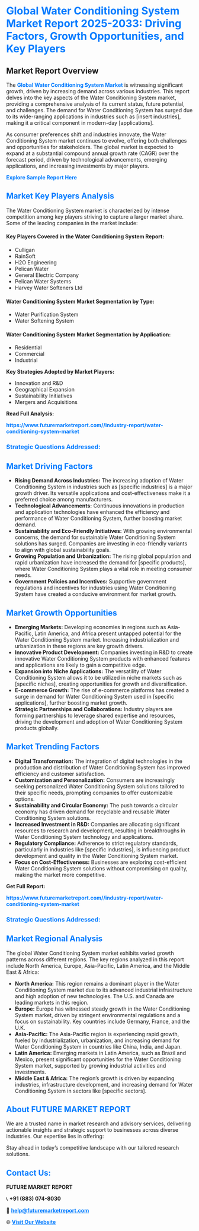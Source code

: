 <h1 style="color: #007BFF;">Global Water Conditioning System Market Report 2025-2033: Driving Factors, Growth Opportunities, and Key Players</h1>

<section id="overview">
<h2>Market Report Overview</h2>
<p>The <a href="https://www.futuremarketreport.com//industry-report/water-conditioning-system-market" style="color: #007BFF; text-decoration: none;"><strong>Global Water Conditioning System Market</strong></a> is witnessing significant growth, driven by increasing demand across various industries. This report delves into the key aspects of the Water Conditioning System market, providing a comprehensive analysis of its current status, future potential, and challenges. The demand for Water Conditioning System has surged due to its wide-ranging applications in industries such as [insert industries], making it a critical component in modern-day [applications].</p>
<p>As consumer preferences shift and industries innovate, the Water Conditioning System market continues to evolve, offering both challenges and opportunities for stakeholders. The global market is expected to expand at a substantial compound annual growth rate (CAGR) over the forecast period, driven by technological advancements, emerging applications, and increasing investments by major players.</p>
</section>

<section id="overview">
<p><a href="https://www.futuremarketreport.com//request-sample/reportId=88731" style="color: #007BFF; text-decoration: none;"><strong>Explore Sample Report Here</strong></a></p>
</section>

<section id="key-players">
<h2 style="color: #007BFF;">Market Key Players Analysis</h2>
<p>The Water Conditioning System market is characterized by intense competition among key players striving to capture a larger market share. Some of the leading companies in the market include:</p>
<h4>Key Players Covered in the Water Conditioning System Report:</h4>
<ul><li>Culligan</li><li>RainSoft</li><li>H2O Engineering</li><li>Pelican Water</li><li>General Electric Company</li><li>Pelican Water Systems</li><li>Harvey Water Softeners Ltd</li></ul>
<h4>Water Conditioning System Market Segmentation by Type:</h4>
<ul><li>Water Purification System</li><li>Water Softening System</li></ul>

<h4>Water Conditioning System Market Segmentation by Application:</h4>
<ul><li>Residential</li><li>Commercial</li><li>Industrial</li></ul>
<p><strong>Key Strategies Adopted by Market Players:</strong></p>
<ul>
<li>Innovation and R&D</li>
<li>Geographical Expansion</li>
<li>Sustainability Initiatives</li>
<li>Mergers and Acquisitions</li>
</ul>
</section>

<section>
<p><strong>Read Full Analysis: </strong></p><a href="https://www.futuremarketreport.com//industry-report/water-conditioning-system-market" style="color: #007BFF; text-decoration: none;"><strong>https://www.futuremarketreport.com//industry-report/water-conditioning-system-market</strong></a>
<h3 style="color: #007BFF;">Strategic Questions Addressed:</h3>
</section>

<section id="driving-factors">
<h2 style="color: #007BFF;">Market Driving Factors</h2>
<ul>
<li><strong>Rising Demand Across Industries:</strong> The increasing adoption of Water Conditioning System in industries such as [specific industries] is a major growth driver. Its versatile applications and cost-effectiveness make it a preferred choice among manufacturers.</li>
<li><strong>Technological Advancements:</strong> Continuous innovations in production and application technologies have enhanced the efficiency and performance of Water Conditioning System, further boosting market demand.</li>
<li><strong>Sustainability and Eco-Friendly Initiatives:</strong> With growing environmental concerns, the demand for sustainable Water Conditioning System solutions has surged. Companies are investing in eco-friendly variants to align with global sustainability goals.</li>
<li><strong>Growing Population and Urbanization:</strong> The rising global population and rapid urbanization have increased the demand for [specific products], where Water Conditioning System plays a vital role in meeting consumer needs.</li>
<li><strong>Government Policies and Incentives:</strong> Supportive government regulations and incentives for industries using Water Conditioning System have created a conducive environment for market growth.</li>
</ul>
</section>

<section id="growth-opportunities">
<h2 style="color: #007BFF;">Market Growth Opportunities</h2>
<ul>
<li><strong>Emerging Markets:</strong> Developing economies in regions such as Asia-Pacific, Latin America, and Africa present untapped potential for the Water Conditioning System market. Increasing industrialization and urbanization in these regions are key growth drivers.</li>
<li><strong>Innovative Product Development:</strong> Companies investing in R&D to create innovative Water Conditioning System products with enhanced features and applications are likely to gain a competitive edge.</li>
<li><strong>Expansion into Niche Applications:</strong> The versatility of Water Conditioning System allows it to be utilized in niche markets such as [specific niches], creating opportunities for growth and diversification.</li>
<li><strong>E-commerce Growth:</strong> The rise of e-commerce platforms has created a surge in demand for Water Conditioning System used in [specific applications], further boosting market growth.</li>
<li><strong>Strategic Partnerships and Collaborations:</strong> Industry players are forming partnerships to leverage shared expertise and resources, driving the development and adoption of Water Conditioning System products globally.</li>
</ul>
</section>

<section id="trending-factors">
<h2 style="color: #007BFF;">Market Trending Factors</h2>
<ul>
<li><strong>Digital Transformation:</strong> The integration of digital technologies in the production and distribution of Water Conditioning System has improved efficiency and customer satisfaction.</li>
<li><strong>Customization and Personalization:</strong> Consumers are increasingly seeking personalized Water Conditioning System solutions tailored to their specific needs, prompting companies to offer customizable options.</li>
<li><strong>Sustainability and Circular Economy:</strong> The push towards a circular economy has driven demand for recyclable and reusable Water Conditioning System solutions.</li>
<li><strong>Increased Investment in R&D:</strong> Companies are allocating significant resources to research and development, resulting in breakthroughs in Water Conditioning System technology and applications.</li>
<li><strong>Regulatory Compliance:</strong> Adherence to strict regulatory standards, particularly in industries like [specific industries], is influencing product development and quality in the Water Conditioning System market.</li>
<li><strong>Focus on Cost-Effectiveness:</strong> Businesses are exploring cost-efficient Water Conditioning System solutions without compromising on quality, making the market more competitive.</li>
</ul>
</section>

<section>
<p><strong>Get Full Report: </strong></p><a href="https://www.futuremarketreport.com//industry-report/water-conditioning-system-market" style="color: #007BFF; text-decoration: none;"><strong>https://www.futuremarketreport.com//industry-report/water-conditioning-system-market</strong></a>
<h3 style="color: #007BFF;">Strategic Questions Addressed:</h3>
</section>


<section id="regional-analysis">
<h2 style="color: #007BFF;">Market Regional Analysis</h2>
<p>The global Water Conditioning System market exhibits varied growth patterns across different regions. The key regions analyzed in this report include North America, Europe, Asia-Pacific, Latin America, and the Middle East & Africa:</p>
<ul>
<li><strong>North America:</strong> This region remains a dominant player in the Water Conditioning System market due to its advanced industrial infrastructure and high adoption of new technologies. The U.S. and Canada are leading markets in this region.</li>
<li><strong>Europe:</strong> Europe has witnessed steady growth in the Water Conditioning System market, driven by stringent environmental regulations and a focus on sustainability. Key countries include Germany, France, and the U.K.</li>
<li><strong>Asia-Pacific:</strong> The Asia-Pacific region is experiencing rapid growth, fueled by industrialization, urbanization, and increasing demand for Water Conditioning System in countries like China, India, and Japan.</li>
<li><strong>Latin America:</strong> Emerging markets in Latin America, such as Brazil and Mexico, present significant opportunities for the Water Conditioning System market, supported by growing industrial activities and investments.</li>
<li><strong>Middle East & Africa:</strong> The region’s growth is driven by expanding industries, infrastructure development, and increasing demand for Water Conditioning System in sectors like [specific sectors].</li>
</ul>
</section>

<footer>
<h2 style="color: #007BFF;">About FUTURE MARKET REPORT</h2>
<p>We are a trusted name in market research and advisory services, delivering actionable insights and strategic support to businesses across diverse industries. Our expertise lies in offering:</p>

<p>Stay ahead in today’s competitive landscape with our tailored research solutions.</p>

<h2 style="color: #007BFF;">Contact Us:</h2>
<p><strong>FUTURE MARKET REPORT</strong></p>
<p>📞 <strong>+91 (883) 074-8030</strong></p>
<p>📧 <strong><a href="mailto:help@futuremarketreport.com" style="color: #007BFF;">help@futuremarketreport.com</a></strong></p>
<p>🌐 <strong><a href="https://www.futuremarketreport.com/" style="color: #007BFF;">Visit Our Website</a></strong></p>
</footer>